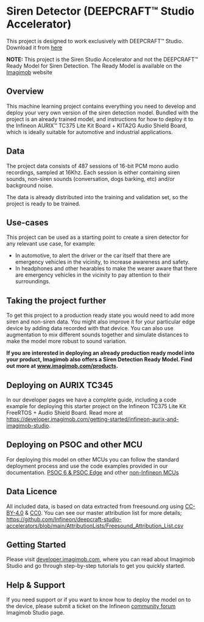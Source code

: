 # Siren Detector (DEEPCRAFT™ Studio Accelerator)

This project is designed to work exclusively with DEEPCRAFT™ Studio. Download it from [here](https://softwaretools.infineon.com/assets/com.ifx.tb.tool.deepcraftstudio)

**NOTE:** This project is the Siren Studio Accelerator and not the DEEPCRAFT™ Ready Model for Siren Detection. The Ready Model is available on the [Imagimob](https://www.imagimob.com/) website

## Overview 

This machine learning project contains everything you need to develop and deploy your very own version of the siren detection model.
Bundled with the project is an already trained model, and instructions for how to deploy it to the Infineon AURIX™ TC375 Lite Kit Board + 
KITA2G Audio Shield Board, which is ideally suitable for automotive and industrial applications. 

## Data

The project data consists of 487 sessions of 16-bit PCM mono audio recordings, sampled at 16Khz.
Each session is either containing siren sounds, non-siren sounds (conversation, dogs barking, etc) and/or background noise.

The data is already distributed into the training and validation set, so the project is ready to be trained.

## Use-cases

This project can be used as a starting point to create a siren detector for any relevant use case, for example:
- In automotive, to alert the driver or the car itself that there are emergency vehicles in the vicinity, to increase awareness and safety.
- In headphones and other hearables to make the wearer aware that there are emergency vehicles in the vicinity to pay attention to their surroundings.

## Taking the project further

To get this project to a production ready state you would need to add more siren and non-siren data. You might also improve it for your particular edge device
by adding data recorded with that device. You can also use augmentation to mix different sounds together and simulate distances to make the model more robust to sound variation.

**If you are interested in deploying an already production ready model into your product, Imagimob also offers a Siren Detection Ready Model. Find out more at www.imagimob.com/products.**

## Deploying on AURIX TC345

In our developer pages we have a complete guide, including a code example for deploying this starter project on the Infineon TC375 Lite Kit FreeRTOS + Audio Shield Board.
Read more at https://developer.imagimob.com/getting-started/infineon-aurix-and-imagimob-studio.

## Deploying on PSOC and other MCU
For deploying this model on other MCUs you can follow the standard deployment process and use the code examples provided in our documentation. [PSOC 6 & PSOC Edge](https://developer.imagimob.com/deployment/deploy-models-supported-boards/deploy-siren-detection-model-PSoC-boards) and other [non-Infineon MCUs](https://developer.imagimob.com/deployment/deploy-models-other-boards)

## Data Licence
All included data, is based on data extracted from freesound.org using [CC-BY-4.0](https://creativecommons.org/licenses/by/4.0/deed.en) & [CC0](https://creativecommons.org/public-domain/cc0/). You can see our master attribution list for more details; https://github.com/Infineon/deepcraft-studio-accelerators/blob/main/AttributionLists/Freesound_Attribution_List.csv

## Getting Started

Please visit [developer.imagimob.com](https://developer.imagimob.com), where you can read about Imagimob Studio and go through step-by-step tutorials to get you quickly started.

## Help & Support

If you need support or if you want to know how to deploy the model on to the device, please submit a ticket on the Infineon [community forum ](https://community.infineon.com/t5/Imagimob/bd-p/Imagimob/page/1) Imagimob Studio page.

